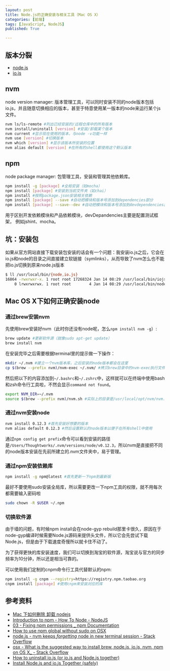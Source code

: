 ```yaml
---
layout: post
title: Node.js的正确安装与相关工具（Mac OS X）
categories: [前端]
tags: [JavaScript, NodeJS]
published: True

---
```


## 版本分裂

- [node.js](https://nodejs.org/)
- [io.js](https://io.js.org/en/index.html)

## nvm

node version manager: 版本管理工具，可以同时安装不同的node版本包括io.js，并且随意切换相应的版本，甚至于特意使用某一版本的node来运行某个js文件。

```bash
nvm ls/ls-remote #列出已经安装的/远程仓库中的所有版本
nvm install/uninstall [version] #安装/卸载某个版本
nvm current #显示现在使用的版本，与node -v功能一样
nvm use [version] #切换版本
nvm which [version] #显示该版本所安装的位置
nvm alias default [version] #在所有的shell都使用这个默认版本
```

## npm

node package manager: 包管理工具，安装和管理其他依赖库。

```bash
npm install -g [package] #全局安装（如mocha）
npm install [package] #安装到当前文件夹（如chai）
npm install #按照package.json安装相关依赖
npm install [package] --save #自动把模块和版本号添加到dependencies部分
npm install [package] --save--dev #自动把模块和版本号添加到devdependencies部分
```

用于区别开发依赖模块和产品依赖模块，devDepandencies主要是配置测试框架， 例如jshint、mocha。

## 坑：安装包

如果从官方网站直接下载安装包安装的话会有一个问题：我安装io.js之后，它会在io.js和node的目录之间直接建立软链接（symlinks），从而导致了nvm怎么也不能把io.js切换到原来node.js版本

```bash
$ ll /usr/local/bin/{node,io.js}
16864 -rwxrwxr-x. 1 root root 17268324 Jan 14 08:29 /usr/local/bin/iojs
    0 lrwxrwxrwx. 1 root root        4 Jan 14 08:29 /usr/local/bin/node -> iojs
```

## Mac OS X下如何正确安装node

### 通过brew安装nvm

先使用brew安装好nvm（此时你还没有node呢，怎么`npm install nvm -g`）:

```bash
brew update #更新软件源（就像sudo apt-get update）
brew install nvm 
```

在安装完毕之后需要根据terminal里的提示做一下操作：

```bash
mkdir ~/.nvm #建立一个nvm版本库，之后安装的node版本都会在这里
cp $(brew --prefix nvm)/nvm-exec ~/.nvm/ #拷贝brew目录中的nvm-exec执行文件到新建的目录
```

然后把以下的内容添加到`~/.bashrc`和`~/.zshrc`中，这样就可以在终端中使用bash和zsh命令行工具啦，不然会显示`command not found`。

```bash
export NVM_DIR=~/.nvm
source $(brew --prefix nvm)/nvm.sh #实际上的目录是/usr/local/opt/nvm/nvm.sh
```

### 通过nvm安装node

```bash
nvm install 0.12.3 #首先安装好想要的版本
nvm alias default 0.12.3 #然后设置默认的node版本以便于在所有shell中使用
```

通过`npm config get prefix`命令可以看到安装的路径是`/Users/Thoughtworks/.nvm/versions/node/v0.12.3`，所以nvm是直接把不同的node版本安装在先前所建立的.nvm文件夹中，易于管理。


### 通过npm安装依赖库

```bash
npm install -g npm@latest #首先更新一下npm到最新版
```

最好不要使用sudo安装全局库，所以需要更改一下npm工具的权限，就不用每次都需要输入密码啦

```bash
sudo chown -R $USER ~/.npm
```

### 切换软件源

由于墙的问题，有时候npm install会在node-gyp rebuild那里卡很久，原因在于node-gyp编译时候需要Node.js源码来提供头文件，所以它会先尝试下载Node.js，但是由于下载速度奇慢所以就卡住不动了。

为了获得更快的库安装速度，我们可以切换到淘宝的软件源，淘宝说与官方的同步频率为10分钟，所以还是相当可靠的。

可以使用我们定制的cnpm命令行工具代替默认的npm:

```bash
npm install -g cnpm --registry=https://registry.npm.taobao.org
cnpm install [package] #使用cnpm来安装对应的库
```

## 参考资料

- [Mac 下如何删除 卸载 nodejs](http://www.freair.com/bbs/read.php?tid=1039)
- [Introduction to npm - How To Node - NodeJS](http://howtonode.org/introduction-to-npm)
- [03 - Fixing npm permissions _ npm Documentation](https://docs.npmjs.com/getting-started/fixing-npm-permissions)
- [How to use npm global without sudo on OSX](http://www.johnpapa.net/how-to-use-npm-global-without-sudo-on-osx/)
- [node.js - nvm keeps _forgetting_ node in new terminal session - Stack Overflow](http://stackoverflow.com/questions/24585261/nvm-keeps-forgetting-node-in-new-terminal-session)
- [osx - What is the suggested way to install brew, node.js, io.js, nvm, npm on OS X_ - Stack Overflow](http://stackoverflow.com/questions/28017374/what-is-the-suggested-way-to-install-brew-node-js-io-js-nvm-npm-on-os-x)
- [How to uninstall io.js (or io.js and Node.js together)](https://www.binarysludge.com/2015/01/14/how-to-uninstall-io-js-or-io-js-and-node-js-together/)
- [Install Node.js and io.js Together (safely)](http://blog.modulus.io/install-nodejs-and-iojs-together-safely)

